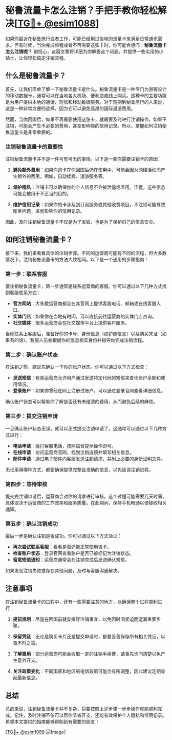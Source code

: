 # 秘鲁流量卡怎么注销？手把手教你轻松解决[[TG💪+ @esim1088](https://t.me/s/esim1088)]

如果你最近在秘鲁旅行或者工作，可能已经用过当地的流量卡来满足日常通讯需求。但有时候，当你完成旅程或者不再需要这张卡时，你可能会想问：**秘鲁流量卡怎么注销呢？** 别担心，这篇文章将详细为你解答这个问题，并提供一些实用的小贴士，让你轻松搞定注销流程。

## 什么是秘鲁流量卡？

首先，让我们简单了解一下秘鲁流量卡是什么。秘鲁流量卡是一种专门为游客设计的移动数据卡，通常可以在当地各大机场、便利店或线上购买。这种卡的主要功能是为用户提供本地的通话、短信和移动数据服务。对于短期到秘鲁旅行的人来说，这是一种非常方便的选择，因为它可以避免高昂的国际漫游费用。

然而，当你回国后，如果不再需要使用这张卡，就需要及时进行注销操作。如果不注销，可能会产生不必要的费用，甚至影响你的信用记录。所以，掌握如何注销秘鲁流量卡是非常重要的。

### 注销秘鲁流量卡的重要性

注销秘鲁流量卡并不是一件可有可无的事情。以下是一些你需要注销卡的原因：

1. **避免额外费用**：如果你的卡在你回国后仍在使用中，可能会因为网络活动而产生额外的费用。例如，自动续费、漫游服务等。
   
2. **保护隐私**：注销卡可以确保你的个人信息不会被泄露或滥用。毕竟，这些信息可能会被用于不正当的目的。

3. **维护信用记录**：如果你的卡涉及到订阅服务或其他收费项目，不注销可能导致账单问题，进而影响你的信用记录。

因此，及时注销秘鲁流量卡不仅是为了省钱，也是为了保护自己的信息安全。

## 如何注销秘鲁流量卡？

接下来，我们来看看具体的注销步骤。不同的运营商可能有不同的流程，但大多数情况下，注销秘鲁流量卡的方法大致相同。以下是一个通用的步骤指南：

### 第一步：联系客服

要注销秘鲁流量卡，第一步通常是联系运营商的客服。你可以通过以下几种方式找到客服联系方式：

- **官方网站**：大多数运营商都会在其官网上提供客服电话、邮箱或在线客服入口。
- **实体门店**：如果你在当地有时间，可以直接前往运营商的实体门店咨询。
- **社交媒体**：很多运营商会在社交媒体平台上提供客户服务。

当你联系上客服后，准备好你的卡号、身份信息（如护照信息）以及购买凭证（如果有的话）。客服人员会根据你的信息核实身份并指导你完成注销流程。

### 第二步：确认账户状态

在注销之前，建议先确认一下你的账户状态。你可以通过以下方式检查：

- **发送短信**：有些运营商允许用户通过发送特定代码的短信来查询账户余额和使用情况。
- **登录账户**：如果你曾经在网上注册过账户，可以通过登录官网查看详细信息。

确认账户状态可以帮助你了解是否还有未结清的费用，从而避免后续的麻烦。

### 第三步：提交注销申请

一旦确认账户状态无误，就可以正式提交注销申请了。这通常可以通过以下几种方式进行：

- **电话申请**：拨打客服电话，按照语音提示操作即可。
- **在线申请**：访问运营商官网，找到注销选项并填写相关信息。
- **邮件申请**：通过电子邮件向客服发送注销请求，并附上必要的身份证明文件。

无论采用哪种方式，都要确保提供完整且准确的信息，以免延误注销进程。

### 第四步：等待审核

提交完注销申请后，运营商会对你的请求进行审核。这个过程可能需要几天时间，具体取决于运营商的工作效率和服务质量。在此期间，保持手机畅通以便接收相关通知。

### 第五步：确认注销成功

最后一步是确认注销是否成功。你可以通过以下方式验证：

- **再次尝试联系客服**：看看是否还能正常使用该卡。
- **检查账户状态**：登录官网查看账户是否已被标记为注销状态。
- **留意短信通知**：运营商通常会在注销完成后发送确认短信。

如果发现注销失败或存在其他问题，及时与客服沟通解决。

## 注意事项

在注销秘鲁流量卡的过程中，还有一些需要注意的地方，以确保整个过程顺利进行：

1. **提前规划**：尽量在回国前就安排好注销事宜，以免因时间紧迫而遗漏重要步骤。
   
2. **保留凭证**：无论是购买卡片还是提交申请时，都要妥善保存所有相关凭证，以备不时之需。

3. **了解费用**：部分运营商可能会收取一定的注销手续费，请事先询问清楚以免产生意外开支。

4. **关注政策变化**：不同国家和地区的电信政策可能会有所调整，因此建议定期查阅最新信息。

## 总结

总的来说，注销秘鲁流量卡并不复杂，只要按照上述步骤一步步操作就能顺利完成。记住，及时注销不仅可以帮你节省开支，还能有效保护个人隐私和信用记录。希望本文提供的指南能够帮助到有需要的朋友！

[[TG💪+ @esim1088](https://t.me/s/esim1088) ![Image](https://i.postimg.cc/4NQfJmqS/Snipaste-2025-05-13-00-14-12.png)]